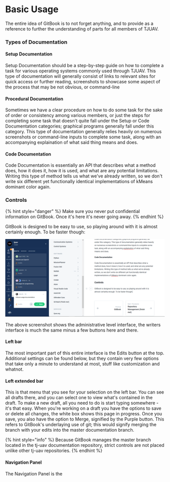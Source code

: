 # Basic Usage

The entire idea of GitBook is to not forget anything, and to provide as a reference to further the understanding of parts for all members of TJUAV.

### Types of Documentation

#### Setup Documentation

Setup Documentation should be a step-by-step guide on how to complete a task for various operating systems commonly used through TJUAV. This type of documentation will generally consist of links to relevant sites for quick access or further reading, screenshots to showcase some aspect of the process that may be not obvious, or command-line 

#### Procedural Documentation

Sometimes we have a clear procedure on how to do some task for the sake of order or consistency among various members, or just the steps for completing some task that doesn't quite fall under the Setup or Code Documentation categories; graphical programs generally fall under this category. This type of documentation generally relies heavily on numerous screenshots or command-line inputs to complete some task, along with an accompanying explaination of what said thing means and does.

#### Code Documentation

Code Documentation is essentially an API that describes what a method does, how it does it, how it is used, and what are any potential limitations. Writing this type of method tells us what we've already written, so we don't write six different yet functionally identical implementations of kMeans dominant color again.

### Controls

{% hint style="danger" %}
Make sure you never put confidential information on GitBook. Once it's here it's never going away.
{% endhint %}

GitBook is designed to be easy to use, so playing around with it is almost certainly enough. To be faster though:

![Self-referential screenshot of interface](../../.gitbook/assets/gitbookdoc.PNG)

The above screenshot shows the administrative level interface, the writers interface is much the same minus a few buttons here and there.

#### Left bar

The most important part of this entire interface is the Edits button at the top. Additional settings can be found below, but they contain very few options that take only a minute to understand at most, stuff like customization and whatnot.

#### Left extended bar

This is that menu that you see for your selection on the left bar. You can see all drafts there, and you can select one to view what's contained in the draft. To make a new draft, all you need to do is start typing somewhere - it's that easy. When you're working on a draft you have the options to save or delete all changes, the white box shows this page in progress. Once you save, you also have the option to Merge, signified by the Purple button. This refers to GitBook's underlaying use of git; this would signify merging the branch with your edits into the master documentation branch.

{% hint style="info" %}
Because GitBook manages the master branch located in the tj-uav documentation repository, strict controls are not placed unlike other tj-uav repositories.
{% endhint %}

#### Navigation Panel

The Navigation Panel is the 

